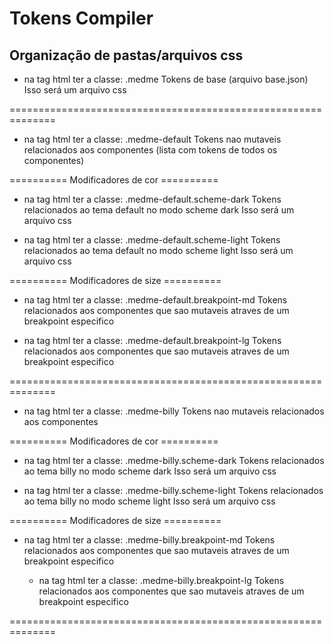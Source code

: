 # Tokens Compiler

## Organização de pastas/arquivos css

- na tag html ter a classe: .medme 
    Tokens de base (arquivo base.json) 
    Isso será um arquivo css

==============================================================

- na tag html ter a classe: .medme-default
    Tokens nao mutaveis relacionados aos componentes (lista com tokens de todos os componentes)

========== Modificadores de cor ==========

- na tag html ter a classe: .medme-default.scheme-dark
    Tokens relacionados ao tema default no modo scheme dark
    Isso será um arquivo css

- na tag html ter a classe: .medme-default.scheme-light
    Tokens relacionados ao tema default no modo scheme light
    Isso será um arquivo css

========== Modificadores de size ==========

- na tag html ter a classe: .medme-default.breakpoint-md
    Tokens relacionados aos componentes que sao mutaveis atraves de um breakpoint especifico

- na tag html ter a classe: .medme-default.breakpoint-lg
    Tokens relacionados aos componentes que sao mutaveis atraves de um breakpoint especifico

==============================================================

- na tag html ter a classe: .medme-billy
    Tokens nao mutaveis relacionados aos componentes

========== Modificadores de cor ==========

- na tag html ter a classe: .medme-billy.scheme-dark
    Tokens relacionados ao tema billy no modo scheme dark
    Isso será um arquivo css

- na tag html ter a classe: .medme-billy.scheme-light
    Tokens relacionados ao tema billy no modo scheme light
    Isso será um arquivo css

========== Modificadores de size ==========

- na tag html ter a classe: .medme-billy.breakpoint-md
    Tokens relacionados aos componentes que sao mutaveis atraves de um breakpoint especifico

    - na tag html ter a classe: .medme-billy.breakpoint-lg
    Tokens relacionados aos componentes que sao mutaveis atraves de um breakpoint especifico

==============================================================

<html class="medme medme-default scheme-dark"></html> 
<html class="medme medme-default scheme-light"></html> 
<html class="medme medme-default breakpoint-lg"></html> 
<html class="medme medme-default breakpoint-md"></html> 

<html class="medme medme-billy scheme-dark"></html> 
<html class="medme medme-billy scheme-light"></html> 
<html class="medme medme-billy breakpoint-lg"></html> 
<html class="medme medme-billy breakpoint-md"></html> 